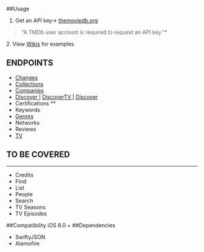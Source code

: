 
##Usage

1. Get an API key-> <a href="themoviedb.org">themoviedb.org</a>
<blockquote>
<p>"A TMDb user account is required to request an API key."*</p>
</blockquote>
2. View <a href="https://github.com/gkye/TheMovieDatabaseSwiftWrapper/wiki">Wikis</a> for examples 
<br>


## ENDPOINTS
* <a href="https://github.com/gkye/TheMovieDatabaseSwiftWrapper/wiki/Changes">Changes</a>
* <a href="https://github.com/gkye/TheMovieDatabaseSwiftWrapper/wiki/Collections"> Collections </a>
* <a href="https://github.com/gkye/TheMovieDatabaseSwiftWrapper/wiki/Companies"> Companies </a>
* <a href="https://github.com/gkye/TheMovieDatabaseSwiftWrapper/wiki/Discover"> Discover </a>
| <a href="https://github.com/gkye/TheMovieDatabaseSwiftWrapper/wiki/DiscoverTV"> DiscoverTV </a> |
<a href="https://github.com/gkye/TheMovieDatabaseSwiftWrapper/wiki/DiscoverMovie"> Discover </a>
* Certifications **
* Keywords
* <a href="https://github.com/gkye/TheMovieDatabaseSwiftWrapper/wiki/Genres"> Genres </a>
* Networks
* Reviews 
* <a href="https://github.com/gkye/TheMovieDatabaseSwiftWrapper/wiki/TV">TV</a>

## TO BE COVERED
---------
* Credits 
* Find 
* List 
* People 
* Search 
* TV Seasons 
* TV Episodes

##Compatibility
iOS 8.0 +
##Dependencies
* SwiftyJSON
* Alamofire
